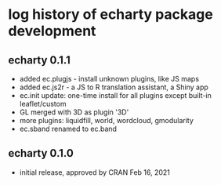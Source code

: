 # log history of echarty package development

## echarty 0.1.1

- added ec.plugjs - install unknown plugins, like JS maps
- added ec.js2r - a JS to R translation assistant, a Shiny app
- ec.init update: one-time install for all plugins except built-in leaflet/custom
- GL merged with 3D as plugin '3D'
- more plugins: liquidfill, world, wordcloud, gmodularity
- ec.sband renamed to ec.band 

## echarty 0.1.0
- initial release, approved by CRAN Feb 16, 2021
